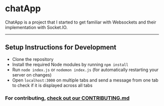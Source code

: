 # chatApp

ChatApp is a project that I started to get familiar with Websockets and their implementation with Socket.IO.

---
## Setup Instructions for Development
- Clone the repository
- Install the required Node modules by running `npm install`
- Run `node index.js` or `nodemon index.js` (for automatically restarting your server on changes)
- Open `localhost:3000` on multiple tabs and send a message from one tab to check if it is displayed across all tabs

### For contributing, [check out our CONTRIBUTING.md](https://github.com/osBins/chatApp/blob/main/CONTRIBUTING.md) 